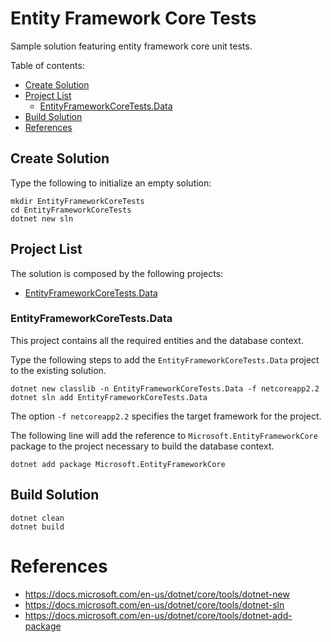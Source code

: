# Entity Framework Core Tests

Sample solution featuring entity framework core unit tests.

Table of contents:

* [Create Solution](#create-solution)
* [Project List](#project-list)
    * [EntityFrameworkCoreTests.Data](#entityframeworkcoretestsdata)
* [Build Solution](#build-solution)
* [References](#references)

## Create Solution

Type the following to initialize an empty solution:

```
mkdir EntityFrameworkCoreTests
cd EntityFrameworkCoreTests
dotnet new sln
```

## Project List

The solution is composed by the following projects:

* [EntityFrameworkCoreTests.Data](#entityframeworkcoretestsdata)

### EntityFrameworkCoreTests.Data 

This project contains all the required entities and the database context.

Type the following steps to add the `EntityFrameworkCoreTests.Data` project to the existing solution.

```
dotnet new classlib -n EntityFrameworkCoreTests.Data -f netcoreapp2.2
dotnet sln add EntityFrameworkCoreTests.Data
```
The option `-f netcoreapp2.2` specifies the target framework for the project.  

The following line will add the reference to `Microsoft.EntityFrameworkCore` package to the project necessary to build the database context.  

```
dotnet add package Microsoft.EntityFrameworkCore
```

## Build Solution

```
dotnet clean
dotnet build
```

# References

* https://docs.microsoft.com/en-us/dotnet/core/tools/dotnet-new
* https://docs.microsoft.com/en-us/dotnet/core/tools/dotnet-sln
* https://docs.microsoft.com/en-us/dotnet/core/tools/dotnet-add-package
